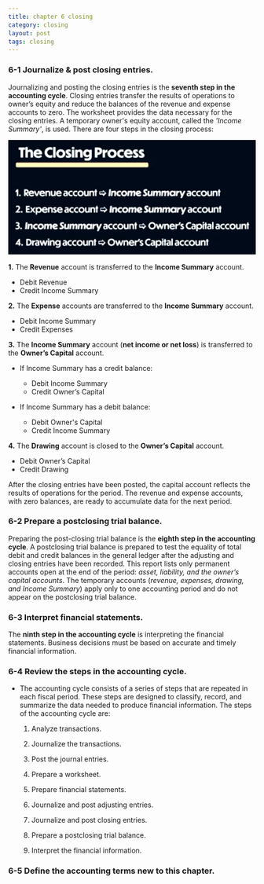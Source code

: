```yaml
---
title: chapter 6 closing
category: closing
layout: post
tags: closing 
---
```



### 6-1 Journalize & post closing entries.

Journalizing and posting the closing entries is the **seventh step in the accounting cycle**. Closing entries transfer the results of operations to owner’s equity and reduce the balances of the revenue and expense accounts to zero. The worksheet provides the data necessary for the closing entries. A temporary owner's equity account, called the *'Income Summary'*, is used. There are four steps in the closing process:

![](/assets/mc-graw-accounting-course/closing.process.chapter6.png)

**1.** The **Revenue** account is transferred to the **Income Summary** account.

- Debit Revenue
- Credit Income Summary

**2.** The **Expense** accounts are transferred to the **Income Summary** account.

- Debit Income Summary
- Credit Expenses

**3.** The **Income Summary** account (**net income or net loss**) is transferred to the **Owner’s Capital** account.

- If Income Summary has a credit balance:

   - Debit Income Summary
   - Credit Owner’s Capital

- If Income Summary has a debit balance:

   - Debit Owner's Capital
   - Credit Income Summary

**4.** The **Drawing** account is closed to the **Owner’s Capital** account.

- Debit Owner’s Capital
- Credit Drawing

After the closing entries have been posted, the capital account reflects the results of operations for the period. The revenue and expense accounts, with zero balances, are ready to accumulate data for the next period.

### 6-2 Prepare a postclosing trial balance.

Preparing the post-closing trial balance is the **eighth step in the accounting cycle**. A postclosing trial balance is prepared to test the equality of total debit and credit balances in the general ledger after the adjusting and closing entries have been recorded. This report lists only permanent accounts open at the end of the period: *asset, liability, and the owner’s capital accounts*. The temporary accounts (*revenue, expenses, drawing, and Income Summary*) apply only to one accounting period and do not appear on the postclosing trial balance.

### 6-3 Interpret financial statements.

The **ninth step in the accounting cycle** is interpreting the financial statements. Business decisions must be based on accurate and timely financial information.

### 6-4 Review the steps in the accounting cycle.

- The accounting cycle consists of a series of steps that are repeated in each fiscal period. These steps are designed to classify, record, and summarize the data needed to produce financial information. The steps of the accounting cycle are:

   1. Analyze transactions.

   2. Journalize the transactions.

   3. Post the journal entries.

   4. Prepare a worksheet.

   5. Prepare financial statements.

   6. Journalize and post adjusting entries.

   7. Journalize and post closing entries.
   
   8. Prepare a postclosing trial balance.

   9. Interpret the financial information.

### 6-5 Define the accounting terms new to this chapter.
